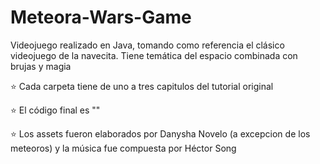 # Meteora-Wars-Game
Videojuego realizado en Java, tomando como referencia el clásico videojuego de la navecita. Tiene temática del espacio combinada con brujas y magia

⭐ Cada carpeta tiene de uno a tres capitulos del tutorial original

⭐ El código final es "" 

⭐ Los assets fueron elaborados por Danysha Novelo (a excepcion de los meteoros) y la música fue compuesta por Héctor Song 
